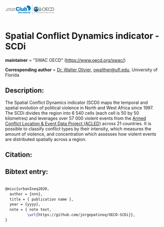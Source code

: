 <pre>
<p float="left">
<img src="figs/swac-oecd.png" alt="SWAC logo" align="left" width="160"/>       
</p>
</pre>

# Spatial Conflict Dynamics indicator - SCDi

__maintainer__ = "SWAC OECD"  (https://www.oecd.org/swac/)

__Corresponding author__ = [Dr. Walter Olivier](https://geog.ufl.edu/faculty/walther/), owalther@ufl.edu, University of Florida


## Description:
The Spatial Conflict Dynamics indicator (SCDi) maps the temporal and spatial evolution of political violence in North and West Africa since 1997. 
The SCDi divides the region into 6 540 cells (each cell is 50 by 50 kilometres) and leverages over 57 000 violent events from the 
[Armed Conflict Location & Event Data Project (ACLED)](https://acleddata.com/data-export-tool/) across 21 countries. It is possible to classify conflict types by their intensity, 
which measures the amount of violence, and concentration which assesses how violent events are distributed spatially across a region.

## Citation:


## Bibtext entry:

```tex

@misc{urbanIneq2020,
  author = {nnn},
  title = { publication name },
  year = {yyyy},
  note = { note text, 
          \url{https://github.com/jorgepatinoq/OECD-SCDi}},
}

```
